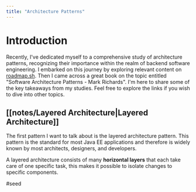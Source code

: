 ```yaml
---
title: "Architecture Patterns"
---
```


# Introduction

Recently, I've dedicated myself to a comprehensive study of architecture patterns, recognizing their importance within the realm of backend software engineering. I embarked on this journey by exploring relevant content on [roadmap.sh](https://roadmap.sh/backend). Then I came across a great book on the topic entitled "Software Architecture Patterns - Mark Richards". I'm here to share some of the key takeaways from my studies. Feel free to explore the links if you wish to dive into other topics.

## [[notes/Layered Architecture|Layered Architecture]]

The first pattern I want to talk about is the layered architecture pattern. This pattern is the standard for most Java EE applications and therefore is widely known by most architects, designers, and developers.

A layered architecture consists of many **horizontal layers** that each take care of one specific task, this makes it possible to isolate changes to specific components.




#seed
